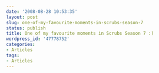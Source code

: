 ```yaml
---
date: '2008-08-28 10:53:35'
layout: post
slug: one-of-my-favourite-moments-in-scrubs-season-7
status: publish
title: One of my favourite moments in Scrubs Season 7 :)
wordpress_id: '47778752'
categories:
- Articles
tags:
- Articles
---
```



